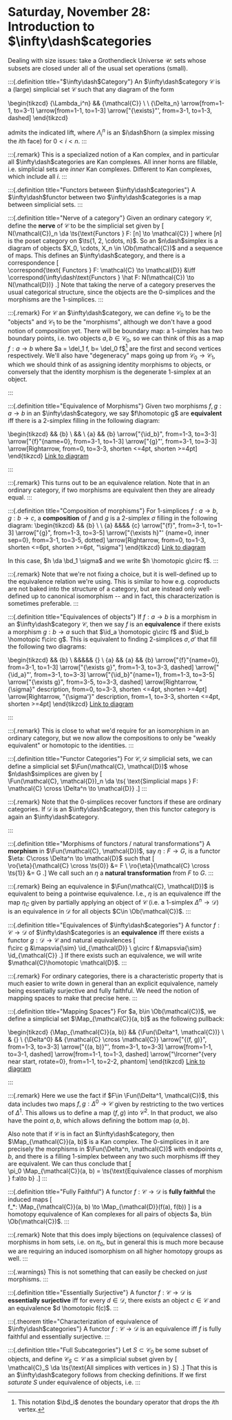 # Saturday, November 28: Introduction to $\infty\dash$categories


Dealing with size issues: take a Grothendieck Universe $\mathcal{U}$: sets whose subsets are closed under all of the usual set operations (small).


:::{.definition title="$\infty\dash$Category"}
An $\infty\dash$category $\mathcal{C}$ is a (large) simplicial set $\mathcal{C}$ such that any diagram of the form

\begin{tikzcd}
	{\Lambda_i^n} && {\mathcal{C}} \\
	\\
	{\Delta_n}
	\arrow[from=1-1, to=3-1]
	\arrow[from=1-1, to=1-3]
	\arrow["{\exists}"', from=3-1, to=1-3, dashed]
\end{tikzcd}

admits the indicated lift, where $\Lambda_i^n$ is an $i\dash$horn (a simplex missing the $i$th face) for $0 < i < n$.
:::


:::{.remark}
This is a specialized notion of a Kan complex, and in particular all $\infty\dash$categories are Kan complexes.
All inner horns are fillable, i.e. simplicial sets are *inner* Kan complexes.
Different to Kan complexes, which include all $i$.
:::

:::{.definition title="Functors between $\infty\dash$categories"}
A $\infty\dash$functor between two $\infty\dash$categories is a map between simplicial sets.
:::

:::{.definition title="Nerve of a category"}
Given an ordinary category $\mathcal{C}$, define the **nerve** of $\mathcal{C}$ to be the simplicial set given by
\[  
N(\mathcal{C})_n \da \ts{\text{Functors } F: [n] \to \mathcal{C}}
\]
where $[n]$ is the poset category on $\ts{1, 2, \cdots, n}$.
So an $n\dash$simplex is a diagram of objects $X_0, \cdots, X_n \in \Ob(\mathcal{C})$ and a sequence of maps.
This defines an $\infty\dash$category, and there is a correspondence
\[  
\correspond{\text{ Functors } F: \mathcal{C} \to \mathcal{D}}
&\iff
\correspond{\infty\dash\text{Functors } \hat F: N(\mathcal{C}) \to N(\mathcal{D})}
.\]
Note that taking the nerve of a category preserves the usual categorical structure, since the objects are the 0-simplices and the morphisms are the 1-simplices.
:::



:::{.remark}
For $\mathcal{C}$ an $\infty\dash$category, we can define $\mathcal{C}_0$ to be the "objects" and $\mathcal{C}_1$ to be the "morphisms", although we don't have a good notion of composition yet.
There will be boundary map: a 1-simplex has two boundary points, i.e. two objects $a, b \in \mathcal{C}_0$, so we can think of this as a map $f: a\to b$ where $a = \del_1 f, b= \del_0 f$[^on_bd_notation]
are the first and second vertices respectively.
We'll also have "degeneracy" maps going up from $\mathcal{C}_0 \to \mathcal{C}_1$, which we should think of as assigning identity morphisms to objects, or conversely that the identity morphism is the degenerate 1-simplex at an object.

[^on_bd_notation]: This notation $\bd_i$ denotes the boundary operator that drops the $i$th vertex. 

:::

:::{.definition title="Equivalence of Morphisms"}
Given two morphisms $f, g: a\to b$ in an $\infty\dash$category, we say $f\homotopic g$ are **equivalent** iff there is a 2-simplex filling in the following diagram:

\begin{tikzcd}
    && {b}  \\
    &&      \\
{a} && {b}
\arrow["{\id_b}", from=1-3, to=3-3]
\arrow["{f}"{name=0}, from=3-1, to=1-3]
\arrow["{g}"', from=3-1, to=3-3]
\arrow[Rightarrow, from=0, to=3-3, shorten <=4pt, shorten >=4pt]
\end{tikzcd}
[Link to diagram](https://q.uiver.app/?q=WzAsMyxbMCwyLCJhIl0sWzIsMCwiYiJdLFsyLDIsImIiXSxbMSwyLCJcXGlkX2IiXSxbMCwxLCJmIl0sWzAsMiwiZyIsMl0sWzQsMiwiIiwwLHsibGVuZ3RoIjo3MH1dXQ==)

:::

:::{.remark}
This turns out to be an equivalence relation.
Note that in an ordinary category, if two morphisms are equivalent then they are already equal.
:::

:::{.definition title="Composition of morphisms"}
For 1-simplices $f: a\to b, g:b\to c$, a **composition** of $f$ and $g$ is a 2-simplex $\sigma$ filling in the following diagram:
\begin{tikzcd}
	&& {b} \\
	\\
	{a} &&&& {c}
	\arrow["{f}", from=3-1, to=1-3]
	\arrow["{g}", from=1-3, to=3-5]
	\arrow["{\exists h}"' {name=0, inner sep=0}, from=3-1, to=3-5, dotted]
	\arrow[Rightarrow, from=0, to=1-3, shorten <=6pt, shorten >=6pt, "\sigma"]
\end{tikzcd}
[Link to diagram](https://q.uiver.app/?q=WzAsMyxbMCwyLCJhIl0sWzQsMiwiYyJdLFsyLDAsImIiXSxbMCwyLCJmIl0sWzIsMSwiZyJdLFswLDFdLFs1LDIsIiIsMCx7Imxlbmd0aCI6NzB9XV0=)

In this case, $h \da \bd_1 \sigma$ and we write $h \homotopic g\circ f$.
:::

:::{.remark}
Note that we're not fixing a choice, but it is well-defined up to the equivalence relation we're using.
This is similar to how e.g. coproducts are not baked into the structure of a category, but are instead only well-defined up to canonical isomorphism -- and in fact, this characterization is sometimes preferable.
:::


:::{.definition title="Equivalences of objects"}
If $f: a\to b$ is a morphism in an $\infty\dash$category $\mathcal{C}$, then we say $f$ is an **equivalence** if there exists a morphism $g:b\to a$ such that $\id_a \homotopic g\circ f$ and $\id_b \homotopic f\circ g$.
This is equivalent to finding 2-simplices $\sigma, \sigma'$ that fill the following two diagrams:


\begin{tikzcd}
	&& {b} \\
	&&&&& {} \\
	{a} && {a} && {b}
	\arrow["{f}"{name=0}, from=3-1, to=1-3]
	\arrow["{\exists g}", from=1-3, to=3-3, dashed]
	\arrow["{\id_a}"', from=3-1, to=3-3]
	\arrow["{\id_b}"{name=1}, from=1-3, to=3-5]
	\arrow["{\exists g}", from=3-5, to=3-3, dashed]
	\arrow[Rightarrow, "{\sigma}" description, from=0, to=3-3, shorten <=4pt, shorten >=4pt]
	\arrow[Rightarrow, "{\sigma'}" description, from=1, to=3-3, shorten <=4pt, shorten >=4pt]
\end{tikzcd}
[Link to diagram](https://q.uiver.app/?q=WzAsNSxbMCwyLCJhIl0sWzIsMCwiYiJdLFsyLDIsImEiXSxbNSwxXSxbNCwyLCJiIl0sWzAsMSwiZiJdLFsxLDIsIlxcZXhpc3RzIGciLDAseyJzdHlsZSI6eyJib2R5Ijp7Im5hbWUiOiJkYXNoZWQifX19XSxbMCwyLCJcXGlkX2EiLDJdLFsxLDQsIlxcaWRfYiJdLFs0LDIsIlxcZXhpc3RzIGciLDAseyJzdHlsZSI6eyJib2R5Ijp7Im5hbWUiOiJkYXNoZWQifX19XSxbNSwyLCJcXHNpZ21hIiwxLHsibGVuZ3RoIjo3MH1dLFs4LDIsIlxcc2lnbWEnIiwxLHsibGVuZ3RoIjo3MH1dXQ==)

:::

:::{.remark}
This is close to what we'd require for an isomorphism in an ordinary category, but we now allow the compositions to only be "weakly equivalent" or homotopic to the identities.
:::

:::{.definition title="Functor Categories"}
For $\mathcal{C}, \mathcal{D}$ simplicial sets, we can define a simplicial set $\Fun(\mathcal{C}, \mathcal{D})$ whose $n\dash$simplices are given by
\[  
\Fun(\mathcal{C}, \mathcal{D})_n \da \ts{ \text{Simplicial maps } F: \mathcal{C} \cross \Delta^n \to \mathcal{D}}
.\]
:::

:::{.remark}
Note that the 0-simplices recover functors if these are ordinary categories.
If $\mathcal{D}$ is an $\infty\dash$category, then this functor category is again an $\infty\dash$category.

:::

:::{.definition title="Morphisms of functors / natural transformations"}
A **morphism** in $\Fun(\mathcal{C}, \mathcal{D})$, say $\eta: F\to G$, is a functor $\eta: C\cross \Delta^n \to \mathcal{D}$ such that
\[  
\ro{\eta}{\mathcal{C} \cross \ts{0}} &= F \\
\ro{\eta}{\mathcal{C} \cross \ts{1}} &= G
.\]
We call such an $\eta$ a **natural transformation** from $F$ to $G$.
:::

:::{.remark}
Being an equivalence in $\Fun(\mathcal{C}, \mathcal{D})$ is equivalent to being a pointwise equivalence.
I.e., $\eta$ is an equivalence iff the map $\eta_{{C}}$ given by partially applying an object of $\mathcal{C}$ (i.e. a 1-simplex $\Delta^n \to \mathcal{D}$) is an equivalence in $\mathcal{D}$ for all objects $C\in \Ob(\mathcal{C})$.
:::

:::{.definition title="Equivalences of $\infty\dash$categories"}
A functor $f:\mathcal{C}\to \mathcal{D}$ of $\infty\dash$categories is an **equivalence** iff there exists a functor $g: \mathcal{D}\to \mathcal{C}$ and natural equivalences
\[  
f\circ g &\mapsvia{\sim} \id_{\mathcal{D}} \\
g\circ f &\mapsvia{\sim} \id_{\mathcal{C}} 
.\]
If there exists such an equivalence, we will write $\mathcal{C}\homotopic \mathcal{D}$.
:::

:::{.remark}
For ordinary categories, there is a characteristic property that is much easier to write down in general than an explicit equivalence, namely being essentially surjective and fully faithful.
We need the notion of mapping spaces to make that precise here.
:::

:::{.definition title="Mapping Spaces"}
For $a, b\in \Ob(\mathcal{C})$, we define a simplicial set $\Map_{\mathcal{C}}(a, b)$ as the following pullback:

\begin{tikzcd}
	{\Map_{\mathcal{C}}(a, b)} && {\Fun(\Delta^1, \mathcal{C})} \\
	& {} \\
	{\Delta^0} && {\mathcal{C} \cross \mathcal{C}}
	\arrow["{(f, g)}", from=1-3, to=3-3]
	\arrow["{(a, b)}"', from=3-1, to=3-3]
	\arrow[from=1-1, to=3-1, dashed]
	\arrow[from=1-1, to=1-3, dashed]
	\arrow["\lrcorner"{very near start, rotate=0}, from=1-1, to=2-2, phantom]
\end{tikzcd}
[Link to diagram](https://q.uiver.app/?q=WzAsNSxbMCwwLCJNYXAoYSwgYikiXSxbMiwwLCJcXEZ1bihcXERlbHRhXm4sIFxcbWF0aGNhbHtDfSkiXSxbMCwyLCJcXERlbHRhXjAiXSxbMiwyLCJcXG1hdGhjYWx7Q30gXFxjcm9zcyBcXG1hdGhjYWx7Q30iXSxbMSwxXSxbMSwzXSxbMiwzLCIoYSwgYikiLDJdLFswLDIsIiIsMix7InN0eWxlIjp7ImJvZHkiOnsibmFtZSI6ImRhc2hlZCJ9fX1dLFswLDEsIiIsMCx7InN0eWxlIjp7ImJvZHkiOnsibmFtZSI6ImRhc2hlZCJ9fX1dLFswLDQsIiIsMCx7InN0eWxlIjp7Im5hbWUiOiJjb3JuZXIifX1dXQ==)

:::

:::{.remark}
Here we use the fact if $F\in \Fun(\Delta^1, \mathcal{C})$, this data includes two maps $f, g: \Delta^0 \to \mathcal{C}$ given by restricting to the two vertices of $\Delta^1$.
This allows us to define a map $(f, g)$ into $\mathcal{C}^2$.
In that product, we also have the point $a, b$, which allows defining the bottom map $(a, b)$.

Also note that if $\mathcal{C}$ is in fact an $\infty\dash$category, then $\Map_{\mathcal{C}}(a, b)$ is a Kan complex.
The 0-simplices in it are precisely the morphisms in $\Fun(\Delta^n, \mathcal{C})$ with endpoints $a, b$, and there is a filling 1-simplex between any two such morphisms iff they are equivalent.
We can thus conclude that
\[  
\pi_0 \Map_{\mathcal{C}}(a, b) = \ts{\text{Equivalence classes of morphism } f:a\to b}
.\]
:::

:::{.definition title="Fully Faithful"}
A functor $f: \mathcal{C} \to \mathcal{D}$ is **fully faithful** the induced maps
\[  
f_*: \Map_{\mathcal{C}}(a, b) \to \Map_{\mathcal{D}}(f(a), f(b))
\]
is a homotopy equivalence of Kan complexes for all pairs of objects $a, b\in \Ob(\mathcal{C})$.
:::

:::{.remark}
Note that this does imply bijections on (equivalence classes) of morphisms in hom sets, i.e. on $\pi_0$, but in general this is much more because we are requiring an induced isomorphism on all higher homotopy groups as well.
:::

:::{.warnings}
This is not something that can easily be checked on *just* morphisms.
:::

:::{.definition title="Essentially Surjective"}
A functor $f:\mathcal{C}\to \mathcal{D}$ is **essentially surjective** iff for every $d\in \mathcal{D}$, there exists an object $c\in \mathcal{C}$ and an equivalence $d \homotopic f(c)$.
:::

:::{.theorem title="Characterization of equivalence of $\infty\dash$categories"}
A functor $f: \mathcal{C}\to \mathcal{D}$ is an equivalence iff $f$ is fully faithful and essentially surjective.
:::

:::{.definition title="Full Subcategories"}
Let $S \subset \mathcal{C}_0$ be some subset of objects, and define $\mathcal{C}_S \subset \mathcal{C}$ as a simplicial subset given by 
\[  
\mathcal{C}_S \da \ts{\text{All simplices with vertices in } S}
.\]
That this is an $\infty\dash$category follows from checking definitions.
If we first *saturate* $S$ under equivalence of objects, i.e. 
:::

